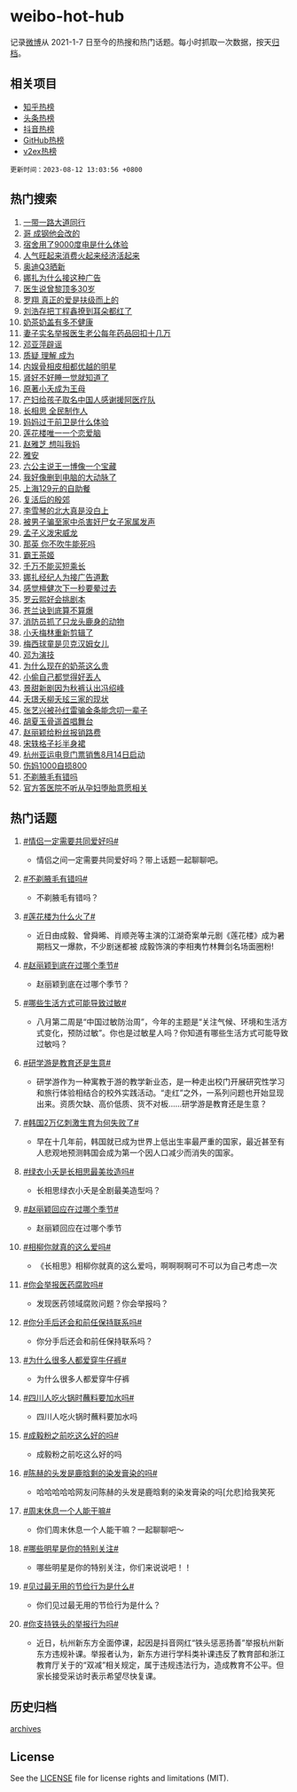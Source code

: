 # weibo-hot-hub

记录[微博](https://www.weibo.com)从 2021-1-7 日至今的热搜和热门话题。每小时抓取一次数据，按天[归档](archives)。

## 相关项目

- [知乎热榜](https://github.com/lonnyzhang423/zhihu-hot-hub)
- [头条热榜](https://github.com/lonnyzhang423/toutiao-hot-hub)
- [抖音热榜](https://github.com/lonnyzhang423/douyin-hot-hub)
- [GitHub热榜](https://github.com/lonnyzhang423/github-hot-hub)
- [v2ex热榜](https://github.com/lonnyzhang423/v2ex-hot-hub)


`更新时间：2023-08-12 13:03:56 +0800`

## 热门搜索

1. [一带一路大道同行](https://m.weibo.cn/search?containerid=100103type%3D1%26t%3D10%26q%3D%23%E4%B8%80%E5%B8%A6%E4%B8%80%E8%B7%AF%E5%A4%A7%E9%81%93%E5%90%8C%E8%A1%8C%23&stream_entry_id=51&isnewpage=1&extparam=seat%3D1%26filter_type%3Drealtimehot%26pos%3D0%26stream_entry_id%3D51%26dgr%3D0%26cate%3D10103%26c_type%3D51%26display_time%3D1691816634%26pre_seqid%3D1691816634010022667199&luicode=10000011&lfid=106003type%253D25%2526t%253D3%2526disable_hot%253D1%2526filter_type%253Drealtimehot)
1. [哥 成钢他会改的](https://m.weibo.cn/search?containerid=100103type%3D1%26t%3D10%26q%3D%E5%93%A5+%E6%88%90%E9%92%A2%E4%BB%96%E4%BC%9A%E6%94%B9%E7%9A%84&stream_entry_id=31&isnewpage=1&extparam=seat%3D1%26filter_type%3Drealtimehot%26q%3D%25E5%2593%25A5%2520%25E6%2588%2590%25E9%2592%25A2%25E4%25BB%2596%25E4%25BC%259A%25E6%2594%25B9%25E7%259A%2584%26cate%3D5001%26dgr%3D0%26pos%3D0%26realpos%3D1%26stream_entry_id%3D31%26lcate%3D5001%26flag%3D1%26band_rank%3D1%26c_type%3D31%26display_time%3D1691816634%26pre_seqid%3D1691816634010022667199&luicode=10000011&lfid=106003type%253D25%2526t%253D3%2526disable_hot%253D1%2526filter_type%253Drealtimehot)
1. [宿舍用了9000度电是什么体验](https://m.weibo.cn/search?containerid=100103type%3D1%26t%3D10%26q%3D%23%E5%AE%BF%E8%88%8D%E7%94%A8%E4%BA%869000%E5%BA%A6%E7%94%B5%E6%98%AF%E4%BB%80%E4%B9%88%E4%BD%93%E9%AA%8C%23&stream_entry_id=31&isnewpage=1&extparam=seat%3D1%26filter_type%3Drealtimehot%26q%3D%2523%25E5%25AE%25BF%25E8%2588%258D%25E7%2594%25A8%25E4%25BA%25869000%25E5%25BA%25A6%25E7%2594%25B5%25E6%2598%25AF%25E4%25BB%2580%25E4%25B9%2588%25E4%25BD%2593%25E9%25AA%258C%2523%26cate%3D5001%26dgr%3D0%26pos%3D1%26realpos%3D2%26stream_entry_id%3D31%26lcate%3D5001%26flag%3D2%26band_rank%3D2%26c_type%3D31%26display_time%3D1691816634%26pre_seqid%3D1691816634010022667199&luicode=10000011&lfid=106003type%253D25%2526t%253D3%2526disable_hot%253D1%2526filter_type%253Drealtimehot)
1. [人气旺起来消费火起来经济活起来](https://m.weibo.cn/search?containerid=100103type%3D1%26t%3D10%26q%3D%23%E4%BA%BA%E6%B0%94%E6%97%BA%E8%B5%B7%E6%9D%A5%E6%B6%88%E8%B4%B9%E7%81%AB%E8%B5%B7%E6%9D%A5%E7%BB%8F%E6%B5%8E%E6%B4%BB%E8%B5%B7%E6%9D%A5%23&stream_entry_id=31&isnewpage=1&extparam=seat%3D1%26filter_type%3Drealtimehot%26q%3D%2523%25E4%25BA%25BA%25E6%25B0%2594%25E6%2597%25BA%25E8%25B5%25B7%25E6%259D%25A5%25E6%25B6%2588%25E8%25B4%25B9%25E7%2581%25AB%25E8%25B5%25B7%25E6%259D%25A5%25E7%25BB%258F%25E6%25B5%258E%25E6%25B4%25BB%25E8%25B5%25B7%25E6%259D%25A5%2523%26cate%3D5001%26dgr%3D0%26pos%3D2%26realpos%3D3%26stream_entry_id%3D31%26lcate%3D5001%26flag%3D0%26band_rank%3D3%26c_type%3D31%26display_time%3D1691816634%26pre_seqid%3D1691816634010022667199&luicode=10000011&lfid=106003type%253D25%2526t%253D3%2526disable_hot%253D1%2526filter_type%253Drealtimehot)
1. [奥迪Q3晒新](https://m.weibo.cn/search?containerid=100103type%3D1%26t%3D10%26q%3D%23%E5%A5%A5%E8%BF%AAQ3%E6%99%92%E6%96%B0%23&stream_entry_id=31&isnewpage=1&extparam=seat%3D1%26filter_type%3Drealtimehot%26q%3D%2523%25E5%25A5%25A5%25E8%25BF%25AAQ3%25E6%2599%2592%25E6%2596%25B0%2523%26cate%3D5001%26adid%3D199332%26is_ad_pos%3D1%26dgr%3D0%26pos%3D3%26stream_entry_id%3D31%26lcate%3D5001%26band_rank%3D4%26topic_ad%3D1%26c_type%3D31%26display_time%3D1691816634%26pre_seqid%3D1691816634010022667199&luicode=10000011&lfid=106003type%253D25%2526t%253D3%2526disable_hot%253D1%2526filter_type%253Drealtimehot)
1. [娜扎为什么接这种广告](https://m.weibo.cn/search?containerid=100103type%3D1%26t%3D10%26q%3D%E5%A8%9C%E6%89%8E%E4%B8%BA%E4%BB%80%E4%B9%88%E6%8E%A5%E8%BF%99%E7%A7%8D%E5%B9%BF%E5%91%8A&stream_entry_id=31&isnewpage=1&extparam=seat%3D1%26filter_type%3Drealtimehot%26q%3D%25E5%25A8%259C%25E6%2589%258E%25E4%25B8%25BA%25E4%25BB%2580%25E4%25B9%2588%25E6%258E%25A5%25E8%25BF%2599%25E7%25A7%258D%25E5%25B9%25BF%25E5%2591%258A%26cate%3D5001%26dgr%3D0%26pos%3D4%26realpos%3D4%26stream_entry_id%3D31%26lcate%3D5001%26flag%3D2%26band_rank%3D4%26c_type%3D31%26display_time%3D1691816634%26pre_seqid%3D1691816634010022667199&luicode=10000011&lfid=106003type%253D25%2526t%253D3%2526disable_hot%253D1%2526filter_type%253Drealtimehot)
1. [医生说曾黎顶多30岁](https://m.weibo.cn/search?containerid=100103type%3D1%26t%3D10%26q%3D%23%E5%8C%BB%E7%94%9F%E8%AF%B4%E6%9B%BE%E9%BB%8E%E9%A1%B6%E5%A4%9A30%E5%B2%81%23&stream_entry_id=31&isnewpage=1&extparam=seat%3D1%26filter_type%3Drealtimehot%26q%3D%2523%25E5%258C%25BB%25E7%2594%259F%25E8%25AF%25B4%25E6%259B%25BE%25E9%25BB%258E%25E9%25A1%25B6%25E5%25A4%259A30%25E5%25B2%2581%2523%26cate%3D5001%26dgr%3D0%26pos%3D5%26realpos%3D5%26stream_entry_id%3D31%26lcate%3D5001%26flag%3D2%26band_rank%3D5%26c_type%3D31%26display_time%3D1691816634%26pre_seqid%3D1691816634010022667199&luicode=10000011&lfid=106003type%253D25%2526t%253D3%2526disable_hot%253D1%2526filter_type%253Drealtimehot)
1. [罗翔 真正的爱是扶级而上的](https://m.weibo.cn/search?containerid=100103type%3D1%26t%3D10%26q%3D%E7%BD%97%E7%BF%94+%E7%9C%9F%E6%AD%A3%E7%9A%84%E7%88%B1%E6%98%AF%E6%89%B6%E7%BA%A7%E8%80%8C%E4%B8%8A%E7%9A%84&stream_entry_id=31&isnewpage=1&extparam=seat%3D1%26filter_type%3Drealtimehot%26q%3D%25E7%25BD%2597%25E7%25BF%2594%2520%25E7%259C%259F%25E6%25AD%25A3%25E7%259A%2584%25E7%2588%25B1%25E6%2598%25AF%25E6%2589%25B6%25E7%25BA%25A7%25E8%2580%258C%25E4%25B8%258A%25E7%259A%2584%26cate%3D5001%26dgr%3D0%26pos%3D6%26realpos%3D6%26stream_entry_id%3D31%26lcate%3D5001%26flag%3D1%26band_rank%3D6%26c_type%3D31%26display_time%3D1691816634%26pre_seqid%3D1691816634010022667199&luicode=10000011&lfid=106003type%253D25%2526t%253D3%2526disable_hot%253D1%2526filter_type%253Drealtimehot)
1. [刘浩存把丁程鑫撩到耳朵都红了](https://m.weibo.cn/search?containerid=100103type%3D1%26t%3D10%26q%3D%23%E5%88%98%E6%B5%A9%E5%AD%98%E6%8A%8A%E4%B8%81%E7%A8%8B%E9%91%AB%E6%92%A9%E5%88%B0%E8%80%B3%E6%9C%B5%E9%83%BD%E7%BA%A2%E4%BA%86%23&stream_entry_id=31&isnewpage=1&extparam=seat%3D1%26filter_type%3Drealtimehot%26q%3D%2523%25E5%2588%2598%25E6%25B5%25A9%25E5%25AD%2598%25E6%258A%258A%25E4%25B8%2581%25E7%25A8%258B%25E9%2591%25AB%25E6%2592%25A9%25E5%2588%25B0%25E8%2580%25B3%25E6%259C%25B5%25E9%2583%25BD%25E7%25BA%25A2%25E4%25BA%2586%2523%26cate%3D5001%26dgr%3D0%26pos%3D7%26realpos%3D7%26stream_entry_id%3D31%26lcate%3D5001%26flag%3D2%26band_rank%3D7%26c_type%3D31%26display_time%3D1691816634%26pre_seqid%3D1691816634010022667199&luicode=10000011&lfid=106003type%253D25%2526t%253D3%2526disable_hot%253D1%2526filter_type%253Drealtimehot)
1. [奶茶奶盖有多不健康](https://m.weibo.cn/search?containerid=100103type%3D1%26t%3D10%26q%3D%23%E5%A5%B6%E8%8C%B6%E5%A5%B6%E7%9B%96%E6%9C%89%E5%A4%9A%E4%B8%8D%E5%81%A5%E5%BA%B7%23&stream_entry_id=31&isnewpage=1&extparam=seat%3D1%26filter_type%3Drealtimehot%26q%3D%2523%25E5%25A5%25B6%25E8%258C%25B6%25E5%25A5%25B6%25E7%259B%2596%25E6%259C%2589%25E5%25A4%259A%25E4%25B8%258D%25E5%2581%25A5%25E5%25BA%25B7%2523%26cate%3D5001%26dgr%3D0%26pos%3D8%26realpos%3D8%26stream_entry_id%3D31%26lcate%3D5001%26flag%3D1%26band_rank%3D8%26c_type%3D31%26display_time%3D1691816634%26pre_seqid%3D1691816634010022667199&luicode=10000011&lfid=106003type%253D25%2526t%253D3%2526disable_hot%253D1%2526filter_type%253Drealtimehot)
1. [妻子实名举报医生老公每年药品回扣十几万](https://m.weibo.cn/search?containerid=100103type%3D1%26t%3D10%26q%3D%23%E5%A6%BB%E5%AD%90%E5%AE%9E%E5%90%8D%E4%B8%BE%E6%8A%A5%E5%8C%BB%E7%94%9F%E8%80%81%E5%85%AC%E6%AF%8F%E5%B9%B4%E8%8D%AF%E5%93%81%E5%9B%9E%E6%89%A3%E5%8D%81%E5%87%A0%E4%B8%87%23&stream_entry_id=31&isnewpage=1&extparam=seat%3D1%26filter_type%3Drealtimehot%26q%3D%2523%25E5%25A6%25BB%25E5%25AD%2590%25E5%25AE%259E%25E5%2590%258D%25E4%25B8%25BE%25E6%258A%25A5%25E5%258C%25BB%25E7%2594%259F%25E8%2580%2581%25E5%2585%25AC%25E6%25AF%258F%25E5%25B9%25B4%25E8%258D%25AF%25E5%2593%2581%25E5%259B%259E%25E6%2589%25A3%25E5%258D%2581%25E5%2587%25A0%25E4%25B8%2587%2523%26cate%3D5001%26dgr%3D0%26pos%3D9%26realpos%3D9%26stream_entry_id%3D31%26lcate%3D5001%26flag%3D16%26band_rank%3D9%26c_type%3D31%26display_time%3D1691816634%26pre_seqid%3D1691816634010022667199&luicode=10000011&lfid=106003type%253D25%2526t%253D3%2526disable_hot%253D1%2526filter_type%253Drealtimehot)
1. [邓亚萍辟谣](https://m.weibo.cn/search?containerid=100103type%3D1%26t%3D10%26q%3D%23%E9%82%93%E4%BA%9A%E8%90%8D%E8%BE%9F%E8%B0%A3%23&stream_entry_id=31&isnewpage=1&extparam=seat%3D1%26filter_type%3Drealtimehot%26q%3D%2523%25E9%2582%2593%25E4%25BA%259A%25E8%2590%258D%25E8%25BE%259F%25E8%25B0%25A3%2523%26cate%3D5001%26dgr%3D0%26pos%3D10%26realpos%3D10%26stream_entry_id%3D31%26lcate%3D5001%26flag%3D1%26band_rank%3D10%26c_type%3D31%26display_time%3D1691816634%26pre_seqid%3D1691816634010022667199&luicode=10000011&lfid=106003type%253D25%2526t%253D3%2526disable_hot%253D1%2526filter_type%253Drealtimehot)
1. [质疑 理解 成为](https://m.weibo.cn/search?containerid=100103type%3D1%26t%3D10%26q%3D%E8%B4%A8%E7%96%91+%E7%90%86%E8%A7%A3+%E6%88%90%E4%B8%BA&stream_entry_id=31&isnewpage=1&extparam=seat%3D1%26filter_type%3Drealtimehot%26q%3D%25E8%25B4%25A8%25E7%2596%2591%2520%25E7%2590%2586%25E8%25A7%25A3%2520%25E6%2588%2590%25E4%25B8%25BA%26cate%3D5001%26dgr%3D0%26pos%3D11%26realpos%3D11%26stream_entry_id%3D31%26lcate%3D5001%26flag%3D1%26band_rank%3D11%26c_type%3D31%26display_time%3D1691816634%26pre_seqid%3D1691816634010022667199&luicode=10000011&lfid=106003type%253D25%2526t%253D3%2526disable_hot%253D1%2526filter_type%253Drealtimehot)
1. [内娱骨相皮相都优越的明星](https://m.weibo.cn/search?containerid=100103type%3D1%26t%3D10%26q%3D%23%E5%86%85%E5%A8%B1%E9%AA%A8%E7%9B%B8%E7%9A%AE%E7%9B%B8%E9%83%BD%E4%BC%98%E8%B6%8A%E7%9A%84%E6%98%8E%E6%98%9F%23&stream_entry_id=31&isnewpage=1&extparam=seat%3D1%26filter_type%3Drealtimehot%26q%3D%2523%25E5%2586%2585%25E5%25A8%25B1%25E9%25AA%25A8%25E7%259B%25B8%25E7%259A%25AE%25E7%259B%25B8%25E9%2583%25BD%25E4%25BC%2598%25E8%25B6%258A%25E7%259A%2584%25E6%2598%258E%25E6%2598%259F%2523%26cate%3D5001%26dgr%3D0%26pos%3D12%26realpos%3D12%26stream_entry_id%3D31%26lcate%3D5001%26flag%3D1%26band_rank%3D12%26c_type%3D31%26display_time%3D1691816634%26pre_seqid%3D1691816634010022667199&luicode=10000011&lfid=106003type%253D25%2526t%253D3%2526disable_hot%253D1%2526filter_type%253Drealtimehot)
1. [肾好不好睡一觉就知道了](https://m.weibo.cn/search?containerid=100103type%3D1%26t%3D10%26q%3D%23%E8%82%BE%E5%A5%BD%E4%B8%8D%E5%A5%BD%E7%9D%A1%E4%B8%80%E8%A7%89%E5%B0%B1%E7%9F%A5%E9%81%93%E4%BA%86%23&stream_entry_id=31&isnewpage=1&extparam=seat%3D1%26filter_type%3Drealtimehot%26q%3D%2523%25E8%2582%25BE%25E5%25A5%25BD%25E4%25B8%258D%25E5%25A5%25BD%25E7%259D%25A1%25E4%25B8%2580%25E8%25A7%2589%25E5%25B0%25B1%25E7%259F%25A5%25E9%2581%2593%25E4%25BA%2586%2523%26cate%3D5001%26dgr%3D0%26pos%3D13%26realpos%3D13%26stream_entry_id%3D31%26lcate%3D5001%26flag%3D0%26band_rank%3D13%26c_type%3D31%26display_time%3D1691816634%26pre_seqid%3D1691816634010022667199&luicode=10000011&lfid=106003type%253D25%2526t%253D3%2526disable_hot%253D1%2526filter_type%253Drealtimehot)
1. [原著小夭成为王母](https://m.weibo.cn/search?containerid=100103type%3D1%26t%3D10%26q%3D%23%E5%8E%9F%E8%91%97%E5%B0%8F%E5%A4%AD%E6%88%90%E4%B8%BA%E7%8E%8B%E6%AF%8D%23&stream_entry_id=31&isnewpage=1&extparam=seat%3D1%26filter_type%3Drealtimehot%26q%3D%2523%25E5%258E%259F%25E8%2591%2597%25E5%25B0%258F%25E5%25A4%25AD%25E6%2588%2590%25E4%25B8%25BA%25E7%258E%258B%25E6%25AF%258D%2523%26cate%3D5001%26dgr%3D0%26pos%3D14%26realpos%3D14%26stream_entry_id%3D31%26lcate%3D5001%26flag%3D1%26band_rank%3D14%26c_type%3D31%26display_time%3D1691816634%26pre_seqid%3D1691816634010022667199&luicode=10000011&lfid=106003type%253D25%2526t%253D3%2526disable_hot%253D1%2526filter_type%253Drealtimehot)
1. [产妇给孩子取名中国人感谢援阿医疗队](https://m.weibo.cn/search?containerid=100103type%3D1%26t%3D10%26q%3D%23%E4%BA%A7%E5%A6%87%E7%BB%99%E5%AD%A9%E5%AD%90%E5%8F%96%E5%90%8D%E4%B8%AD%E5%9B%BD%E4%BA%BA%E6%84%9F%E8%B0%A2%E6%8F%B4%E9%98%BF%E5%8C%BB%E7%96%97%E9%98%9F%23&stream_entry_id=31&isnewpage=1&extparam=seat%3D1%26filter_type%3Drealtimehot%26q%3D%2523%25E4%25BA%25A7%25E5%25A6%2587%25E7%25BB%2599%25E5%25AD%25A9%25E5%25AD%2590%25E5%258F%2596%25E5%2590%258D%25E4%25B8%25AD%25E5%259B%25BD%25E4%25BA%25BA%25E6%2584%259F%25E8%25B0%25A2%25E6%258F%25B4%25E9%2598%25BF%25E5%258C%25BB%25E7%2596%2597%25E9%2598%259F%2523%26cate%3D5001%26dgr%3D0%26pos%3D15%26realpos%3D15%26stream_entry_id%3D31%26lcate%3D5001%26flag%3D32768%26band_rank%3D15%26c_type%3D31%26display_time%3D1691816634%26pre_seqid%3D1691816634010022667199&luicode=10000011&lfid=106003type%253D25%2526t%253D3%2526disable_hot%253D1%2526filter_type%253Drealtimehot)
1. [长相思 全民制作人](https://m.weibo.cn/search?containerid=100103type%3D1%26t%3D10%26q%3D%E9%95%BF%E7%9B%B8%E6%80%9D+%E5%85%A8%E6%B0%91%E5%88%B6%E4%BD%9C%E4%BA%BA&stream_entry_id=31&isnewpage=1&extparam=seat%3D1%26filter_type%3Drealtimehot%26q%3D%25E9%2595%25BF%25E7%259B%25B8%25E6%2580%259D%2520%25E5%2585%25A8%25E6%25B0%2591%25E5%2588%25B6%25E4%25BD%259C%25E4%25BA%25BA%26cate%3D5001%26dgr%3D0%26pos%3D16%26realpos%3D16%26stream_entry_id%3D31%26lcate%3D5001%26flag%3D1%26band_rank%3D16%26c_type%3D31%26display_time%3D1691816634%26pre_seqid%3D1691816634010022667199&luicode=10000011&lfid=106003type%253D25%2526t%253D3%2526disable_hot%253D1%2526filter_type%253Drealtimehot)
1. [妈妈过于前卫是什么体验](https://m.weibo.cn/search?containerid=100103type%3D1%26t%3D10%26q%3D%23%E5%A6%88%E5%A6%88%E8%BF%87%E4%BA%8E%E5%89%8D%E5%8D%AB%E6%98%AF%E4%BB%80%E4%B9%88%E4%BD%93%E9%AA%8C%23&stream_entry_id=31&isnewpage=1&extparam=seat%3D1%26filter_type%3Drealtimehot%26q%3D%2523%25E5%25A6%2588%25E5%25A6%2588%25E8%25BF%2587%25E4%25BA%258E%25E5%2589%258D%25E5%258D%25AB%25E6%2598%25AF%25E4%25BB%2580%25E4%25B9%2588%25E4%25BD%2593%25E9%25AA%258C%2523%26cate%3D5001%26dgr%3D0%26pos%3D17%26realpos%3D17%26stream_entry_id%3D31%26lcate%3D5001%26flag%3D1%26band_rank%3D17%26c_type%3D31%26display_time%3D1691816634%26pre_seqid%3D1691816634010022667199&luicode=10000011&lfid=106003type%253D25%2526t%253D3%2526disable_hot%253D1%2526filter_type%253Drealtimehot)
1. [莲花楼唯一一个恋爱脑](https://m.weibo.cn/search?containerid=100103type%3D1%26t%3D10%26q%3D%23%E8%8E%B2%E8%8A%B1%E6%A5%BC%E5%94%AF%E4%B8%80%E4%B8%80%E4%B8%AA%E6%81%8B%E7%88%B1%E8%84%91%23&stream_entry_id=31&isnewpage=1&extparam=seat%3D1%26filter_type%3Drealtimehot%26q%3D%2523%25E8%258E%25B2%25E8%258A%25B1%25E6%25A5%25BC%25E5%2594%25AF%25E4%25B8%2580%25E4%25B8%2580%25E4%25B8%25AA%25E6%2581%258B%25E7%2588%25B1%25E8%2584%2591%2523%26cate%3D5001%26dgr%3D0%26pos%3D18%26realpos%3D18%26stream_entry_id%3D31%26lcate%3D5001%26flag%3D0%26band_rank%3D18%26c_type%3D31%26display_time%3D1691816634%26pre_seqid%3D1691816634010022667199&luicode=10000011&lfid=106003type%253D25%2526t%253D3%2526disable_hot%253D1%2526filter_type%253Drealtimehot)
1. [赵雅芝 想叫我妈](https://m.weibo.cn/search?containerid=100103type%3D1%26t%3D10%26q%3D%E8%B5%B5%E9%9B%85%E8%8A%9D+%E6%83%B3%E5%8F%AB%E6%88%91%E5%A6%88&stream_entry_id=31&isnewpage=1&extparam=seat%3D1%26filter_type%3Drealtimehot%26q%3D%25E8%25B5%25B5%25E9%259B%2585%25E8%258A%259D%2520%25E6%2583%25B3%25E5%258F%25AB%25E6%2588%2591%25E5%25A6%2588%26cate%3D5001%26dgr%3D0%26pos%3D19%26realpos%3D19%26stream_entry_id%3D31%26lcate%3D5001%26flag%3D1%26band_rank%3D19%26c_type%3D31%26display_time%3D1691816634%26pre_seqid%3D1691816634010022667199&luicode=10000011&lfid=106003type%253D25%2526t%253D3%2526disable_hot%253D1%2526filter_type%253Drealtimehot)
1. [雅安](https://m.weibo.cn/search?containerid=100103type%3D1%26t%3D10%26q%3D%E9%9B%85%E5%AE%89&stream_entry_id=31&isnewpage=1&extparam=seat%3D1%26filter_type%3Drealtimehot%26q%3D%25E9%259B%2585%25E5%25AE%2589%26cate%3D5001%26dgr%3D0%26pos%3D20%26realpos%3D20%26stream_entry_id%3D31%26lcate%3D5001%26flag%3D0%26band_rank%3D20%26c_type%3D31%26display_time%3D1691816634%26pre_seqid%3D1691816634010022667199&luicode=10000011&lfid=106003type%253D25%2526t%253D3%2526disable_hot%253D1%2526filter_type%253Drealtimehot)
1. [六公主说王一博像一个宝藏](https://m.weibo.cn/search?containerid=100103type%3D1%26t%3D10%26q%3D%23%E5%85%AD%E5%85%AC%E4%B8%BB%E8%AF%B4%E7%8E%8B%E4%B8%80%E5%8D%9A%E5%83%8F%E4%B8%80%E4%B8%AA%E5%AE%9D%E8%97%8F%23&stream_entry_id=31&isnewpage=1&extparam=seat%3D1%26filter_type%3Drealtimehot%26q%3D%2523%25E5%2585%25AD%25E5%2585%25AC%25E4%25B8%25BB%25E8%25AF%25B4%25E7%258E%258B%25E4%25B8%2580%25E5%258D%259A%25E5%2583%258F%25E4%25B8%2580%25E4%25B8%25AA%25E5%25AE%259D%25E8%2597%258F%2523%26cate%3D5001%26dgr%3D0%26pos%3D21%26realpos%3D21%26stream_entry_id%3D31%26lcate%3D5001%26flag%3D0%26band_rank%3D21%26c_type%3D31%26display_time%3D1691816634%26pre_seqid%3D1691816634010022667199&luicode=10000011&lfid=106003type%253D25%2526t%253D3%2526disable_hot%253D1%2526filter_type%253Drealtimehot)
1. [我好像删到电脑的大动脉了](https://m.weibo.cn/search?containerid=100103type%3D1%26t%3D10%26q%3D%23%E6%88%91%E5%A5%BD%E5%83%8F%E5%88%A0%E5%88%B0%E7%94%B5%E8%84%91%E7%9A%84%E5%A4%A7%E5%8A%A8%E8%84%89%E4%BA%86%23&stream_entry_id=31&isnewpage=1&extparam=seat%3D1%26filter_type%3Drealtimehot%26q%3D%2523%25E6%2588%2591%25E5%25A5%25BD%25E5%2583%258F%25E5%2588%25A0%25E5%2588%25B0%25E7%2594%25B5%25E8%2584%2591%25E7%259A%2584%25E5%25A4%25A7%25E5%258A%25A8%25E8%2584%2589%25E4%25BA%2586%2523%26cate%3D5001%26dgr%3D0%26pos%3D22%26realpos%3D22%26stream_entry_id%3D31%26lcate%3D5001%26flag%3D0%26band_rank%3D22%26c_type%3D31%26display_time%3D1691816634%26pre_seqid%3D1691816634010022667199&luicode=10000011&lfid=106003type%253D25%2526t%253D3%2526disable_hot%253D1%2526filter_type%253Drealtimehot)
1. [上海129元的自助餐](https://m.weibo.cn/search?containerid=100103type%3D1%26t%3D10%26q%3D%E4%B8%8A%E6%B5%B7129%E5%85%83%E7%9A%84%E8%87%AA%E5%8A%A9%E9%A4%90&stream_entry_id=31&isnewpage=1&extparam=seat%3D1%26filter_type%3Drealtimehot%26q%3D%25E4%25B8%258A%25E6%25B5%25B7129%25E5%2585%2583%25E7%259A%2584%25E8%2587%25AA%25E5%258A%25A9%25E9%25A4%2590%26cate%3D5001%26dgr%3D0%26pos%3D23%26realpos%3D23%26stream_entry_id%3D31%26lcate%3D5001%26flag%3D1%26band_rank%3D23%26c_type%3D31%26display_time%3D1691816634%26pre_seqid%3D1691816634010022667199&luicode=10000011&lfid=106003type%253D25%2526t%253D3%2526disable_hot%253D1%2526filter_type%253Drealtimehot)
1. [复活后的殷郊](https://m.weibo.cn/search?containerid=100103type%3D1%26t%3D10%26q%3D%E5%A4%8D%E6%B4%BB%E5%90%8E%E7%9A%84%E6%AE%B7%E9%83%8A&stream_entry_id=31&isnewpage=1&extparam=seat%3D1%26filter_type%3Drealtimehot%26q%3D%25E5%25A4%258D%25E6%25B4%25BB%25E5%2590%258E%25E7%259A%2584%25E6%25AE%25B7%25E9%2583%258A%26cate%3D5001%26dgr%3D0%26pos%3D24%26realpos%3D24%26stream_entry_id%3D31%26lcate%3D5001%26flag%3D1%26band_rank%3D24%26c_type%3D31%26display_time%3D1691816634%26pre_seqid%3D1691816634010022667199&luicode=10000011&lfid=106003type%253D25%2526t%253D3%2526disable_hot%253D1%2526filter_type%253Drealtimehot)
1. [李雪琴的北大真是没白上](https://m.weibo.cn/search?containerid=100103type%3D1%26t%3D10%26q%3D%23%E6%9D%8E%E9%9B%AA%E7%90%B4%E7%9A%84%E5%8C%97%E5%A4%A7%E7%9C%9F%E6%98%AF%E6%B2%A1%E7%99%BD%E4%B8%8A%23&stream_entry_id=31&isnewpage=1&extparam=seat%3D1%26filter_type%3Drealtimehot%26q%3D%2523%25E6%259D%258E%25E9%259B%25AA%25E7%2590%25B4%25E7%259A%2584%25E5%258C%2597%25E5%25A4%25A7%25E7%259C%259F%25E6%2598%25AF%25E6%25B2%25A1%25E7%2599%25BD%25E4%25B8%258A%2523%26cate%3D5001%26dgr%3D0%26pos%3D25%26realpos%3D25%26stream_entry_id%3D31%26lcate%3D5001%26flag%3D0%26band_rank%3D25%26c_type%3D31%26display_time%3D1691816634%26pre_seqid%3D1691816634010022667199&luicode=10000011&lfid=106003type%253D25%2526t%253D3%2526disable_hot%253D1%2526filter_type%253Drealtimehot)
1. [被男子骗至家中杀害奸尸女子家属发声](https://m.weibo.cn/search?containerid=100103type%3D1%26t%3D10%26q%3D%23%E8%A2%AB%E7%94%B7%E5%AD%90%E9%AA%97%E8%87%B3%E5%AE%B6%E4%B8%AD%E6%9D%80%E5%AE%B3%E5%A5%B8%E5%B0%B8%E5%A5%B3%E5%AD%90%E5%AE%B6%E5%B1%9E%E5%8F%91%E5%A3%B0%23&stream_entry_id=31&isnewpage=1&extparam=seat%3D1%26filter_type%3Drealtimehot%26q%3D%2523%25E8%25A2%25AB%25E7%2594%25B7%25E5%25AD%2590%25E9%25AA%2597%25E8%2587%25B3%25E5%25AE%25B6%25E4%25B8%25AD%25E6%259D%2580%25E5%25AE%25B3%25E5%25A5%25B8%25E5%25B0%25B8%25E5%25A5%25B3%25E5%25AD%2590%25E5%25AE%25B6%25E5%25B1%259E%25E5%258F%2591%25E5%25A3%25B0%2523%26cate%3D5001%26dgr%3D0%26pos%3D26%26realpos%3D26%26stream_entry_id%3D31%26lcate%3D5001%26flag%3D0%26band_rank%3D26%26c_type%3D31%26display_time%3D1691816634%26pre_seqid%3D1691816634010022667199&luicode=10000011&lfid=106003type%253D25%2526t%253D3%2526disable_hot%253D1%2526filter_type%253Drealtimehot)
1. [孟子义泼宋威龙](https://m.weibo.cn/search?containerid=100103type%3D1%26t%3D10%26q%3D%23%E5%AD%9F%E5%AD%90%E4%B9%89%E6%B3%BC%E5%AE%8B%E5%A8%81%E9%BE%99%23&stream_entry_id=31&isnewpage=1&extparam=seat%3D1%26filter_type%3Drealtimehot%26q%3D%2523%25E5%25AD%259F%25E5%25AD%2590%25E4%25B9%2589%25E6%25B3%25BC%25E5%25AE%258B%25E5%25A8%2581%25E9%25BE%2599%2523%26cate%3D5001%26dgr%3D0%26pos%3D27%26realpos%3D27%26stream_entry_id%3D31%26lcate%3D5001%26flag%3D1%26band_rank%3D27%26c_type%3D31%26display_time%3D1691816634%26pre_seqid%3D1691816634010022667199&luicode=10000011&lfid=106003type%253D25%2526t%253D3%2526disable_hot%253D1%2526filter_type%253Drealtimehot)
1. [那英 你不吹牛能死吗](https://m.weibo.cn/search?containerid=100103type%3D1%26t%3D10%26q%3D%E9%82%A3%E8%8B%B1+%E4%BD%A0%E4%B8%8D%E5%90%B9%E7%89%9B%E8%83%BD%E6%AD%BB%E5%90%97&stream_entry_id=31&isnewpage=1&extparam=seat%3D1%26filter_type%3Drealtimehot%26q%3D%25E9%2582%25A3%25E8%258B%25B1%2520%25E4%25BD%25A0%25E4%25B8%258D%25E5%2590%25B9%25E7%2589%259B%25E8%2583%25BD%25E6%25AD%25BB%25E5%2590%2597%26cate%3D5001%26dgr%3D0%26pos%3D28%26realpos%3D28%26stream_entry_id%3D31%26lcate%3D5001%26flag%3D0%26band_rank%3D28%26c_type%3D31%26display_time%3D1691816634%26pre_seqid%3D1691816634010022667199&luicode=10000011&lfid=106003type%253D25%2526t%253D3%2526disable_hot%253D1%2526filter_type%253Drealtimehot)
1. [霸王茶姬](https://m.weibo.cn/search?containerid=100103type%3D1%26t%3D10%26q%3D%E9%9C%B8%E7%8E%8B%E8%8C%B6%E5%A7%AC&stream_entry_id=31&isnewpage=1&extparam=seat%3D1%26filter_type%3Drealtimehot%26q%3D%25E9%259C%25B8%25E7%258E%258B%25E8%258C%25B6%25E5%25A7%25AC%26cate%3D5001%26dgr%3D0%26pos%3D29%26realpos%3D29%26stream_entry_id%3D31%26lcate%3D5001%26flag%3D0%26band_rank%3D29%26c_type%3D31%26display_time%3D1691816634%26pre_seqid%3D1691816634010022667199&luicode=10000011&lfid=106003type%253D25%2526t%253D3%2526disable_hot%253D1%2526filter_type%253Drealtimehot)
1. [千万不能买短乘长](https://m.weibo.cn/search?containerid=100103type%3D1%26t%3D10%26q%3D%23%E5%8D%83%E4%B8%87%E4%B8%8D%E8%83%BD%E4%B9%B0%E7%9F%AD%E4%B9%98%E9%95%BF%23&stream_entry_id=31&isnewpage=1&extparam=seat%3D1%26filter_type%3Drealtimehot%26q%3D%2523%25E5%258D%2583%25E4%25B8%2587%25E4%25B8%258D%25E8%2583%25BD%25E4%25B9%25B0%25E7%259F%25AD%25E4%25B9%2598%25E9%2595%25BF%2523%26cate%3D5001%26dgr%3D0%26pos%3D30%26realpos%3D30%26stream_entry_id%3D31%26lcate%3D5001%26flag%3D1%26band_rank%3D30%26c_type%3D31%26display_time%3D1691816634%26pre_seqid%3D1691816634010022667199&luicode=10000011&lfid=106003type%253D25%2526t%253D3%2526disable_hot%253D1%2526filter_type%253Drealtimehot)
1. [娜扎经纪人为接广告道歉](https://m.weibo.cn/search?containerid=100103type%3D1%26t%3D10%26q%3D%23%E5%A8%9C%E6%89%8E%E7%BB%8F%E7%BA%AA%E4%BA%BA%E4%B8%BA%E6%8E%A5%E5%B9%BF%E5%91%8A%E9%81%93%E6%AD%89%23&stream_entry_id=31&isnewpage=1&extparam=seat%3D1%26filter_type%3Drealtimehot%26q%3D%2523%25E5%25A8%259C%25E6%2589%258E%25E7%25BB%258F%25E7%25BA%25AA%25E4%25BA%25BA%25E4%25B8%25BA%25E6%258E%25A5%25E5%25B9%25BF%25E5%2591%258A%25E9%2581%2593%25E6%25AD%2589%2523%26cate%3D5001%26dgr%3D0%26pos%3D31%26realpos%3D31%26stream_entry_id%3D31%26lcate%3D5001%26flag%3D1%26band_rank%3D31%26c_type%3D31%26display_time%3D1691816634%26pre_seqid%3D1691816634010022667199&luicode=10000011&lfid=106003type%253D25%2526t%253D3%2526disable_hot%253D1%2526filter_type%253Drealtimehot)
1. [感觉檀健次下一秒要晕过去](https://m.weibo.cn/search?containerid=100103type%3D1%26t%3D10%26q%3D%E6%84%9F%E8%A7%89%E6%AA%80%E5%81%A5%E6%AC%A1%E4%B8%8B%E4%B8%80%E7%A7%92%E8%A6%81%E6%99%95%E8%BF%87%E5%8E%BB&stream_entry_id=31&isnewpage=1&extparam=seat%3D1%26filter_type%3Drealtimehot%26q%3D%25E6%2584%259F%25E8%25A7%2589%25E6%25AA%2580%25E5%2581%25A5%25E6%25AC%25A1%25E4%25B8%258B%25E4%25B8%2580%25E7%25A7%2592%25E8%25A6%2581%25E6%2599%2595%25E8%25BF%2587%25E5%258E%25BB%26cate%3D5001%26dgr%3D0%26pos%3D32%26realpos%3D32%26stream_entry_id%3D31%26lcate%3D5001%26flag%3D1%26band_rank%3D32%26c_type%3D31%26display_time%3D1691816634%26pre_seqid%3D1691816634010022667199&luicode=10000011&lfid=106003type%253D25%2526t%253D3%2526disable_hot%253D1%2526filter_type%253Drealtimehot)
1. [罗云熙好会挑剧本](https://m.weibo.cn/search?containerid=100103type%3D1%26t%3D10%26q%3D%E7%BD%97%E4%BA%91%E7%86%99%E5%A5%BD%E4%BC%9A%E6%8C%91%E5%89%A7%E6%9C%AC&stream_entry_id=31&isnewpage=1&extparam=seat%3D1%26filter_type%3Drealtimehot%26q%3D%25E7%25BD%2597%25E4%25BA%2591%25E7%2586%2599%25E5%25A5%25BD%25E4%25BC%259A%25E6%258C%2591%25E5%2589%25A7%25E6%259C%25AC%26cate%3D5001%26dgr%3D0%26pos%3D33%26realpos%3D33%26stream_entry_id%3D31%26lcate%3D5001%26flag%3D1%26band_rank%3D33%26c_type%3D31%26display_time%3D1691816634%26pre_seqid%3D1691816634010022667199&luicode=10000011&lfid=106003type%253D25%2526t%253D3%2526disable_hot%253D1%2526filter_type%253Drealtimehot)
1. [苍兰诀到底算不算爆](https://m.weibo.cn/search?containerid=100103type%3D1%26t%3D10%26q%3D%23%E8%8B%8D%E5%85%B0%E8%AF%80%E5%88%B0%E5%BA%95%E7%AE%97%E4%B8%8D%E7%AE%97%E7%88%86%23&stream_entry_id=31&isnewpage=1&extparam=seat%3D1%26filter_type%3Drealtimehot%26q%3D%2523%25E8%258B%258D%25E5%2585%25B0%25E8%25AF%2580%25E5%2588%25B0%25E5%25BA%2595%25E7%25AE%2597%25E4%25B8%258D%25E7%25AE%2597%25E7%2588%2586%2523%26cate%3D5001%26dgr%3D0%26pos%3D34%26realpos%3D34%26stream_entry_id%3D31%26lcate%3D5001%26flag%3D1%26band_rank%3D34%26c_type%3D31%26display_time%3D1691816634%26pre_seqid%3D1691816634010022667199&luicode=10000011&lfid=106003type%253D25%2526t%253D3%2526disable_hot%253D1%2526filter_type%253Drealtimehot)
1. [消防员抓了只龙头鹿身的动物](https://m.weibo.cn/search?containerid=100103type%3D1%26t%3D10%26q%3D%23%E6%B6%88%E9%98%B2%E5%91%98%E6%8A%93%E4%BA%86%E5%8F%AA%E9%BE%99%E5%A4%B4%E9%B9%BF%E8%BA%AB%E7%9A%84%E5%8A%A8%E7%89%A9%23&stream_entry_id=31&isnewpage=1&extparam=seat%3D1%26filter_type%3Drealtimehot%26q%3D%2523%25E6%25B6%2588%25E9%2598%25B2%25E5%2591%2598%25E6%258A%2593%25E4%25BA%2586%25E5%258F%25AA%25E9%25BE%2599%25E5%25A4%25B4%25E9%25B9%25BF%25E8%25BA%25AB%25E7%259A%2584%25E5%258A%25A8%25E7%2589%25A9%2523%26cate%3D5001%26dgr%3D0%26pos%3D35%26realpos%3D35%26stream_entry_id%3D31%26lcate%3D5001%26flag%3D1%26band_rank%3D35%26c_type%3D31%26display_time%3D1691816634%26pre_seqid%3D1691816634010022667199&luicode=10000011&lfid=106003type%253D25%2526t%253D3%2526disable_hot%253D1%2526filter_type%253Drealtimehot)
1. [小夭梅林重新剪辑了](https://m.weibo.cn/search?containerid=100103type%3D1%26t%3D10%26q%3D%23%E5%B0%8F%E5%A4%AD%E6%A2%85%E6%9E%97%E9%87%8D%E6%96%B0%E5%89%AA%E8%BE%91%E4%BA%86%23&stream_entry_id=31&isnewpage=1&extparam=seat%3D1%26filter_type%3Drealtimehot%26q%3D%2523%25E5%25B0%258F%25E5%25A4%25AD%25E6%25A2%2585%25E6%259E%2597%25E9%2587%258D%25E6%2596%25B0%25E5%2589%25AA%25E8%25BE%2591%25E4%25BA%2586%2523%26cate%3D5001%26dgr%3D0%26pos%3D36%26realpos%3D36%26stream_entry_id%3D31%26lcate%3D5001%26flag%3D0%26band_rank%3D36%26c_type%3D31%26display_time%3D1691816634%26pre_seqid%3D1691816634010022667199&luicode=10000011&lfid=106003type%253D25%2526t%253D3%2526disable_hot%253D1%2526filter_type%253Drealtimehot)
1. [梅西球童是贝克汉姆女儿](https://m.weibo.cn/search?containerid=100103type%3D1%26t%3D10%26q%3D%23%E6%A2%85%E8%A5%BF%E7%90%83%E7%AB%A5%E6%98%AF%E8%B4%9D%E5%85%8B%E6%B1%89%E5%A7%86%E5%A5%B3%E5%84%BF%23&stream_entry_id=31&isnewpage=1&extparam=seat%3D1%26filter_type%3Drealtimehot%26q%3D%2523%25E6%25A2%2585%25E8%25A5%25BF%25E7%2590%2583%25E7%25AB%25A5%25E6%2598%25AF%25E8%25B4%259D%25E5%2585%258B%25E6%25B1%2589%25E5%25A7%2586%25E5%25A5%25B3%25E5%2584%25BF%2523%26cate%3D5001%26dgr%3D0%26pos%3D37%26realpos%3D37%26stream_entry_id%3D31%26lcate%3D5001%26flag%3D0%26band_rank%3D37%26c_type%3D31%26display_time%3D1691816634%26pre_seqid%3D1691816634010022667199&luicode=10000011&lfid=106003type%253D25%2526t%253D3%2526disable_hot%253D1%2526filter_type%253Drealtimehot)
1. [邓为演技](https://m.weibo.cn/search?containerid=100103type%3D1%26t%3D10%26q%3D%E9%82%93%E4%B8%BA%E6%BC%94%E6%8A%80&stream_entry_id=31&isnewpage=1&extparam=seat%3D1%26filter_type%3Drealtimehot%26q%3D%25E9%2582%2593%25E4%25B8%25BA%25E6%25BC%2594%25E6%258A%2580%26cate%3D5001%26dgr%3D0%26pos%3D38%26realpos%3D38%26stream_entry_id%3D31%26lcate%3D5001%26flag%3D0%26band_rank%3D38%26c_type%3D31%26display_time%3D1691816634%26pre_seqid%3D1691816634010022667199&luicode=10000011&lfid=106003type%253D25%2526t%253D3%2526disable_hot%253D1%2526filter_type%253Drealtimehot)
1. [为什么现在的奶茶这么贵](https://m.weibo.cn/search?containerid=100103type%3D1%26t%3D10%26q%3D%23%E4%B8%BA%E4%BB%80%E4%B9%88%E7%8E%B0%E5%9C%A8%E7%9A%84%E5%A5%B6%E8%8C%B6%E8%BF%99%E4%B9%88%E8%B4%B5%23&stream_entry_id=31&isnewpage=1&extparam=seat%3D1%26filter_type%3Drealtimehot%26q%3D%2523%25E4%25B8%25BA%25E4%25BB%2580%25E4%25B9%2588%25E7%258E%25B0%25E5%259C%25A8%25E7%259A%2584%25E5%25A5%25B6%25E8%258C%25B6%25E8%25BF%2599%25E4%25B9%2588%25E8%25B4%25B5%2523%26cate%3D5001%26dgr%3D0%26pos%3D39%26realpos%3D39%26stream_entry_id%3D31%26lcate%3D5001%26flag%3D0%26band_rank%3D39%26c_type%3D31%26display_time%3D1691816634%26pre_seqid%3D1691816634010022667199&luicode=10000011&lfid=106003type%253D25%2526t%253D3%2526disable_hot%253D1%2526filter_type%253Drealtimehot)
1. [小偷自己都觉得好丟人](https://m.weibo.cn/search?containerid=100103type%3D1%26t%3D10%26q%3D%23%E5%B0%8F%E5%81%B7%E8%87%AA%E5%B7%B1%E9%83%BD%E8%A7%89%E5%BE%97%E5%A5%BD%E4%B8%9F%E4%BA%BA%23&stream_entry_id=31&isnewpage=1&extparam=seat%3D1%26filter_type%3Drealtimehot%26q%3D%2523%25E5%25B0%258F%25E5%2581%25B7%25E8%2587%25AA%25E5%25B7%25B1%25E9%2583%25BD%25E8%25A7%2589%25E5%25BE%2597%25E5%25A5%25BD%25E4%25B8%259F%25E4%25BA%25BA%2523%26cate%3D5001%26dgr%3D0%26pos%3D40%26realpos%3D40%26stream_entry_id%3D31%26lcate%3D5001%26flag%3D1%26band_rank%3D40%26c_type%3D31%26display_time%3D1691816634%26pre_seqid%3D1691816634010022667199&luicode=10000011&lfid=106003type%253D25%2526t%253D3%2526disable_hot%253D1%2526filter_type%253Drealtimehot)
1. [景甜新剧因为秋裤认出冯绍峰](https://m.weibo.cn/search?containerid=100103type%3D1%26t%3D10%26q%3D%23%E6%99%AF%E7%94%9C%E6%96%B0%E5%89%A7%E5%9B%A0%E4%B8%BA%E7%A7%8B%E8%A3%A4%E8%AE%A4%E5%87%BA%E5%86%AF%E7%BB%8D%E5%B3%B0%23&stream_entry_id=31&isnewpage=1&extparam=seat%3D1%26filter_type%3Drealtimehot%26q%3D%2523%25E6%2599%25AF%25E7%2594%259C%25E6%2596%25B0%25E5%2589%25A7%25E5%259B%25A0%25E4%25B8%25BA%25E7%25A7%258B%25E8%25A3%25A4%25E8%25AE%25A4%25E5%2587%25BA%25E5%2586%25AF%25E7%25BB%258D%25E5%25B3%25B0%2523%26cate%3D5001%26dgr%3D0%26pos%3D41%26realpos%3D41%26stream_entry_id%3D31%26lcate%3D5001%26flag%3D1%26band_rank%3D41%26c_type%3D31%26display_time%3D1691816634%26pre_seqid%3D1691816634010022667199&luicode=10000011&lfid=106003type%253D25%2526t%253D3%2526disable_hot%253D1%2526filter_type%253Drealtimehot)
1. [夭璟夭柳夭玹三家的现状](https://m.weibo.cn/search?containerid=100103type%3D1%26t%3D10%26q%3D%23%E5%A4%AD%E7%92%9F%E5%A4%AD%E6%9F%B3%E5%A4%AD%E7%8E%B9%E4%B8%89%E5%AE%B6%E7%9A%84%E7%8E%B0%E7%8A%B6%23&stream_entry_id=31&isnewpage=1&extparam=seat%3D1%26filter_type%3Drealtimehot%26q%3D%2523%25E5%25A4%25AD%25E7%2592%259F%25E5%25A4%25AD%25E6%259F%25B3%25E5%25A4%25AD%25E7%258E%25B9%25E4%25B8%2589%25E5%25AE%25B6%25E7%259A%2584%25E7%258E%25B0%25E7%258A%25B6%2523%26cate%3D5001%26dgr%3D0%26pos%3D42%26realpos%3D42%26stream_entry_id%3D31%26lcate%3D5001%26flag%3D0%26band_rank%3D42%26c_type%3D31%26display_time%3D1691816634%26pre_seqid%3D1691816634010022667199&luicode=10000011&lfid=106003type%253D25%2526t%253D3%2526disable_hot%253D1%2526filter_type%253Drealtimehot)
1. [张艺兴被孙红雷骗金条能念叨一辈子](https://m.weibo.cn/search?containerid=100103type%3D1%26t%3D10%26q%3D%23%E5%BC%A0%E8%89%BA%E5%85%B4%E8%A2%AB%E5%AD%99%E7%BA%A2%E9%9B%B7%E9%AA%97%E9%87%91%E6%9D%A1%E8%83%BD%E5%BF%B5%E5%8F%A8%E4%B8%80%E8%BE%88%E5%AD%90%23&stream_entry_id=31&isnewpage=1&extparam=seat%3D1%26filter_type%3Drealtimehot%26q%3D%2523%25E5%25BC%25A0%25E8%2589%25BA%25E5%2585%25B4%25E8%25A2%25AB%25E5%25AD%2599%25E7%25BA%25A2%25E9%259B%25B7%25E9%25AA%2597%25E9%2587%2591%25E6%259D%25A1%25E8%2583%25BD%25E5%25BF%25B5%25E5%258F%25A8%25E4%25B8%2580%25E8%25BE%2588%25E5%25AD%2590%2523%26cate%3D5001%26dgr%3D0%26pos%3D43%26realpos%3D43%26stream_entry_id%3D31%26lcate%3D5001%26flag%3D0%26band_rank%3D43%26c_type%3D31%26display_time%3D1691816634%26pre_seqid%3D1691816634010022667199&luicode=10000011&lfid=106003type%253D25%2526t%253D3%2526disable_hot%253D1%2526filter_type%253Drealtimehot)
1. [胡夏玉骨遥首唱舞台](https://m.weibo.cn/search?containerid=100103type%3D1%26t%3D10%26q%3D%23%E8%83%A1%E5%A4%8F%E7%8E%89%E9%AA%A8%E9%81%A5%E9%A6%96%E5%94%B1%E8%88%9E%E5%8F%B0%23&stream_entry_id=31&isnewpage=1&extparam=seat%3D1%26filter_type%3Drealtimehot%26q%3D%2523%25E8%2583%25A1%25E5%25A4%258F%25E7%258E%2589%25E9%25AA%25A8%25E9%2581%25A5%25E9%25A6%2596%25E5%2594%25B1%25E8%2588%259E%25E5%258F%25B0%2523%26cate%3D5001%26dgr%3D0%26pos%3D44%26realpos%3D44%26stream_entry_id%3D31%26lcate%3D5001%26flag%3D1%26band_rank%3D44%26c_type%3D31%26display_time%3D1691816634%26pre_seqid%3D1691816634010022667199&luicode=10000011&lfid=106003type%253D25%2526t%253D3%2526disable_hot%253D1%2526filter_type%253Drealtimehot)
1. [赵丽颖给粉丝报销路费](https://m.weibo.cn/search?containerid=100103type%3D1%26t%3D10%26q%3D%23%E8%B5%B5%E4%B8%BD%E9%A2%96%E7%BB%99%E7%B2%89%E4%B8%9D%E6%8A%A5%E9%94%80%E8%B7%AF%E8%B4%B9%23&stream_entry_id=31&isnewpage=1&extparam=seat%3D1%26filter_type%3Drealtimehot%26q%3D%2523%25E8%25B5%25B5%25E4%25B8%25BD%25E9%25A2%2596%25E7%25BB%2599%25E7%25B2%2589%25E4%25B8%259D%25E6%258A%25A5%25E9%2594%2580%25E8%25B7%25AF%25E8%25B4%25B9%2523%26cate%3D5001%26dgr%3D0%26pos%3D45%26realpos%3D45%26stream_entry_id%3D31%26lcate%3D5001%26flag%3D0%26band_rank%3D45%26c_type%3D31%26display_time%3D1691816634%26pre_seqid%3D1691816634010022667199&luicode=10000011&lfid=106003type%253D25%2526t%253D3%2526disable_hot%253D1%2526filter_type%253Drealtimehot)
1. [宋轶格子衫半身裙](https://m.weibo.cn/search?containerid=100103type%3D1%26t%3D10%26q%3D%23%E5%AE%8B%E8%BD%B6%E6%A0%BC%E5%AD%90%E8%A1%AB%E5%8D%8A%E8%BA%AB%E8%A3%99%23&stream_entry_id=31&isnewpage=1&extparam=seat%3D1%26filter_type%3Drealtimehot%26q%3D%2523%25E5%25AE%258B%25E8%25BD%25B6%25E6%25A0%25BC%25E5%25AD%2590%25E8%25A1%25AB%25E5%258D%258A%25E8%25BA%25AB%25E8%25A3%2599%2523%26cate%3D5001%26dgr%3D0%26pos%3D46%26realpos%3D46%26stream_entry_id%3D31%26lcate%3D5001%26flag%3D1%26band_rank%3D46%26c_type%3D31%26display_time%3D1691816634%26pre_seqid%3D1691816634010022667199&luicode=10000011&lfid=106003type%253D25%2526t%253D3%2526disable_hot%253D1%2526filter_type%253Drealtimehot)
1. [杭州亚运电竞门票销售8月14日启动](https://m.weibo.cn/search?containerid=100103type%3D1%26t%3D10%26q%3D%23%E6%9D%AD%E5%B7%9E%E4%BA%9A%E8%BF%90%E7%94%B5%E7%AB%9E%E9%97%A8%E7%A5%A8%E9%94%80%E5%94%AE8%E6%9C%8814%E6%97%A5%E5%90%AF%E5%8A%A8%23&stream_entry_id=31&isnewpage=1&extparam=seat%3D1%26filter_type%3Drealtimehot%26q%3D%2523%25E6%259D%25AD%25E5%25B7%259E%25E4%25BA%259A%25E8%25BF%2590%25E7%2594%25B5%25E7%25AB%259E%25E9%2597%25A8%25E7%25A5%25A8%25E9%2594%2580%25E5%2594%25AE8%25E6%259C%258814%25E6%2597%25A5%25E5%2590%25AF%25E5%258A%25A8%2523%26cate%3D5001%26dgr%3D0%26pos%3D47%26realpos%3D47%26stream_entry_id%3D31%26lcate%3D5001%26flag%3D0%26band_rank%3D47%26c_type%3D31%26display_time%3D1691816634%26pre_seqid%3D1691816634010022667199&luicode=10000011&lfid=106003type%253D25%2526t%253D3%2526disable_hot%253D1%2526filter_type%253Drealtimehot)
1. [伤妈1000自损800](https://m.weibo.cn/search?containerid=100103type%3D1%26t%3D10%26q%3D%E4%BC%A4%E5%A6%881000%E8%87%AA%E6%8D%9F800&stream_entry_id=31&isnewpage=1&extparam=seat%3D1%26filter_type%3Drealtimehot%26q%3D%25E4%25BC%25A4%25E5%25A6%25881000%25E8%2587%25AA%25E6%258D%259F800%26cate%3D5001%26dgr%3D0%26pos%3D48%26realpos%3D48%26stream_entry_id%3D31%26lcate%3D5001%26flag%3D1%26band_rank%3D48%26c_type%3D31%26display_time%3D1691816634%26pre_seqid%3D1691816634010022667199&luicode=10000011&lfid=106003type%253D25%2526t%253D3%2526disable_hot%253D1%2526filter_type%253Drealtimehot)
1. [不剃腋毛有错吗](https://m.weibo.cn/search?containerid=100103type%3D1%26t%3D10%26q%3D%23%E4%B8%8D%E5%89%83%E8%85%8B%E6%AF%9B%E6%9C%89%E9%94%99%E5%90%97%23&stream_entry_id=31&isnewpage=1&extparam=seat%3D1%26filter_type%3Drealtimehot%26q%3D%2523%25E4%25B8%258D%25E5%2589%2583%25E8%2585%258B%25E6%25AF%259B%25E6%259C%2589%25E9%2594%2599%25E5%2590%2597%2523%26cate%3D5001%26dgr%3D0%26pos%3D49%26realpos%3D49%26stream_entry_id%3D31%26lcate%3D5001%26flag%3D0%26band_rank%3D49%26c_type%3D31%26display_time%3D1691816634%26pre_seqid%3D1691816634010022667199&luicode=10000011&lfid=106003type%253D25%2526t%253D3%2526disable_hot%253D1%2526filter_type%253Drealtimehot)
1. [官方答医院不听从孕妇堕胎意愿相关](https://m.weibo.cn/search?containerid=100103type%3D1%26t%3D10%26q%3D%23%E5%AE%98%E6%96%B9%E7%AD%94%E5%8C%BB%E9%99%A2%E4%B8%8D%E5%90%AC%E4%BB%8E%E5%AD%95%E5%A6%87%E5%A0%95%E8%83%8E%E6%84%8F%E6%84%BF%E7%9B%B8%E5%85%B3%23&stream_entry_id=31&isnewpage=1&extparam=seat%3D1%26filter_type%3Drealtimehot%26q%3D%2523%25E5%25AE%2598%25E6%2596%25B9%25E7%25AD%2594%25E5%258C%25BB%25E9%2599%25A2%25E4%25B8%258D%25E5%2590%25AC%25E4%25BB%258E%25E5%25AD%2595%25E5%25A6%2587%25E5%25A0%2595%25E8%2583%258E%25E6%2584%258F%25E6%2584%25BF%25E7%259B%25B8%25E5%2585%25B3%2523%26cate%3D5001%26dgr%3D0%26pos%3D50%26realpos%3D50%26stream_entry_id%3D31%26lcate%3D5001%26flag%3D0%26band_rank%3D50%26c_type%3D31%26display_time%3D1691816634%26pre_seqid%3D1691816634010022667199&luicode=10000011&lfid=106003type%253D25%2526t%253D3%2526disable_hot%253D1%2526filter_type%253Drealtimehot)

## 热门话题

1. [#情侣一定需要共同爱好吗#](https://m.weibo.cn/search?containerid=231522type%3D1%26t%3D10%26q%3D%23%E6%83%85%E4%BE%A3%E4%B8%80%E5%AE%9A%E9%9C%80%E8%A6%81%E5%85%B1%E5%90%8C%E7%88%B1%E5%A5%BD%E5%90%97%23&stream_entry_id=128&isnewpage=1&extparam=seat%3D1%26cate%3D5004%26dgr%3D0%26lcate%3D5004%26unitid%3D1691768310945%26c_type%3D128%26pos%3D1-0-0%26display_time%3D1691816635%26pre_seqid%3D169181663595503267738&luicode=10000011&lfid=231648_-_4)
    - 情侣之间一定需要共同爱好吗？带上话题一起聊聊吧。

1. [#不剃腋毛有错吗#](https://m.weibo.cn/search?containerid=231522type%3D1%26t%3D10%26q%3D%23%E4%B8%8D%E5%89%83%E8%85%8B%E6%AF%9B%E6%9C%89%E9%94%99%E5%90%97%23&stream_entry_id=128&isnewpage=1&extparam=seat%3D1%26cate%3D5004%26dgr%3D0%26lcate%3D5004%26unitid%3D1691804863650%26c_type%3D128%26pos%3D1-0-1%26display_time%3D1691816635%26pre_seqid%3D169181663595503267738&luicode=10000011&lfid=231648_-_4)
    - 不剃腋毛有错吗？

1. [#莲花楼为什么火了#](https://m.weibo.cn/search?containerid=231522type%3D1%26t%3D10%26q%3D%23%E8%8E%B2%E8%8A%B1%E6%A5%BC%E4%B8%BA%E4%BB%80%E4%B9%88%E7%81%AB%E4%BA%86%23&stream_entry_id=128&isnewpage=1&extparam=seat%3D1%26cate%3D5004%26dgr%3D0%26lcate%3D5004%26unitid%3D1691665053045%26c_type%3D128%26pos%3D1-0-2%26display_time%3D1691816635%26pre_seqid%3D169181663595503267738&luicode=10000011&lfid=231648_-_4)
    - 近日由成毅、曾舜晞、肖顺尧等主演的江湖奇案单元剧《莲花楼》成为暑期档又一爆款，不少剧迷都被 成毅饰演的李相夷竹林舞剑名场面圈粉!

1. [#赵丽颖到底在过哪个季节#](https://m.weibo.cn/search?containerid=231522type%3D1%26t%3D10%26q%3D%23%E8%B5%B5%E4%B8%BD%E9%A2%96%E5%88%B0%E5%BA%95%E5%9C%A8%E8%BF%87%E5%93%AA%E4%B8%AA%E5%AD%A3%E8%8A%82%23&stream_entry_id=128&isnewpage=1&extparam=seat%3D1%26cate%3D5004%26dgr%3D0%26lcate%3D5004%26unitid%3D1691739800117%26c_type%3D128%26pos%3D1-0-3%26display_time%3D1691816635%26pre_seqid%3D169181663595503267738&luicode=10000011&lfid=231648_-_4)
    - 赵丽颖到底在过哪个季节？

1. [#哪些生活方式可能导致过敏#](https://m.weibo.cn/search?containerid=231522type%3D1%26t%3D10%26q%3D%23%E5%93%AA%E4%BA%9B%E7%94%9F%E6%B4%BB%E6%96%B9%E5%BC%8F%E5%8F%AF%E8%83%BD%E5%AF%BC%E8%87%B4%E8%BF%87%E6%95%8F%23&stream_entry_id=128&isnewpage=1&extparam=seat%3D1%26cate%3D5004%26dgr%3D0%26lcate%3D5004%26unitid%3D1691649190173%26c_type%3D128%26pos%3D1-0-4%26display_time%3D1691816635%26pre_seqid%3D169181663595503267738&luicode=10000011&lfid=231648_-_4)
    - 八月第二周是“中国过敏防治周”，今年的主题是“关注气候、环境和生活方式变化，预防过敏”。你也是过敏星人吗？你知道有哪些生活方式可能导致过敏吗？

1. [#研学游是教育还是生意#](https://m.weibo.cn/search?containerid=231522type%3D1%26t%3D10%26q%3D%23%E7%A0%94%E5%AD%A6%E6%B8%B8%E6%98%AF%E6%95%99%E8%82%B2%E8%BF%98%E6%98%AF%E7%94%9F%E6%84%8F%23&stream_entry_id=128&isnewpage=1&extparam=seat%3D1%26cate%3D5004%26dgr%3D0%26lcate%3D5004%26unitid%3D1691644985836%26c_type%3D128%26pos%3D1-0-5%26display_time%3D1691816635%26pre_seqid%3D169181663595503267738&luicode=10000011&lfid=231648_-_4)
    - 研学游作为一种寓教于游的教学新业态，是一种走出校门开展研究性学习和旅行体验相结合的校外实践活动。“走红”之外，一系列问题也开始显现出来。资质欠缺、高价低质、货不对板......研学游是教育还是生意？

1. [#韩国2万亿刺激生育为何失败了#](https://m.weibo.cn/search?containerid=231522type%3D1%26t%3D10%26q%3D%23%E9%9F%A9%E5%9B%BD2%E4%B8%87%E4%BA%BF%E5%88%BA%E6%BF%80%E7%94%9F%E8%82%B2%E4%B8%BA%E4%BD%95%E5%A4%B1%E8%B4%A5%E4%BA%86%23&stream_entry_id=128&isnewpage=1&extparam=seat%3D1%26cate%3D5004%26dgr%3D0%26lcate%3D5004%26unitid%3D1691727769237%26c_type%3D128%26pos%3D1-0-6%26display_time%3D1691816635%26pre_seqid%3D169181663595503267738&luicode=10000011&lfid=231648_-_4)
    - 早在十几年前，韩国就已成为世界上低出生率最严重的国家，最近甚至有人悲观地预测韩国会成为第一个因人口减少而消失的国家。

1. [#绿衣小夭是长相思最美妆造吗#](https://m.weibo.cn/search?containerid=231522type%3D1%26t%3D10%26q%3D%23%E7%BB%BF%E8%A1%A3%E5%B0%8F%E5%A4%AD%E6%98%AF%E9%95%BF%E7%9B%B8%E6%80%9D%E6%9C%80%E7%BE%8E%E5%A6%86%E9%80%A0%E5%90%97%23&stream_entry_id=128&isnewpage=1&extparam=seat%3D1%26cate%3D5004%26dgr%3D0%26lcate%3D5004%26unitid%3D1691762329948%26c_type%3D128%26pos%3D1-0-7%26display_time%3D1691816635%26pre_seqid%3D169181663595503267738&luicode=10000011&lfid=231648_-_4)
    - 长相思绿衣小夭是全剧最美造型吗？

1. [#赵丽颖回应在过哪个季节#](https://m.weibo.cn/search?containerid=231522type%3D1%26t%3D10%26q%3D%23%E8%B5%B5%E4%B8%BD%E9%A2%96%E5%9B%9E%E5%BA%94%E5%9C%A8%E8%BF%87%E5%93%AA%E4%B8%AA%E5%AD%A3%E8%8A%82%23&stream_entry_id=128&isnewpage=1&extparam=seat%3D1%26cate%3D5004%26dgr%3D0%26lcate%3D5004%26unitid%3D1691749386677%26c_type%3D128%26pos%3D1-0-8%26display_time%3D1691816635%26pre_seqid%3D169181663595503267738&luicode=10000011&lfid=231648_-_4)
    - 赵丽颖回应在过哪个季节

1. [#相柳你就真的这么爱吗#](https://m.weibo.cn/search?containerid=231522type%3D1%26t%3D10%26q%3D%23%E7%9B%B8%E6%9F%B3%E4%BD%A0%E5%B0%B1%E7%9C%9F%E7%9A%84%E8%BF%99%E4%B9%88%E7%88%B1%E5%90%97%23&stream_entry_id=128&isnewpage=1&extparam=seat%3D1%26cate%3D5004%26dgr%3D0%26lcate%3D5004%26unitid%3D1691713946005%26c_type%3D128%26pos%3D1-0-9%26display_time%3D1691816635%26pre_seqid%3D169181663595503267738&luicode=10000011&lfid=231648_-_4)
    - 《长相思》相柳你就真的这么爱吗，啊啊啊啊可不可以为自己考虑一次

1. [#你会举报医药腐败吗#](https://m.weibo.cn/search?containerid=231522type%3D1%26t%3D10%26q%3D%23%E4%BD%A0%E4%BC%9A%E4%B8%BE%E6%8A%A5%E5%8C%BB%E8%8D%AF%E8%85%90%E8%B4%A5%E5%90%97%23&stream_entry_id=128&isnewpage=1&extparam=seat%3D1%26cate%3D5004%26dgr%3D0%26lcate%3D5004%26unitid%3D1691806043071%26c_type%3D128%26pos%3D1-0-10%26display_time%3D1691816635%26pre_seqid%3D169181663595503267738&luicode=10000011&lfid=231648_-_4)
    - 发现医药领域腐败问题？你会举报吗？

1. [#你分手后还会和前任保持联系吗#](https://m.weibo.cn/search?containerid=231522type%3D1%26t%3D10%26q%3D%23%E4%BD%A0%E5%88%86%E6%89%8B%E5%90%8E%E8%BF%98%E4%BC%9A%E5%92%8C%E5%89%8D%E4%BB%BB%E4%BF%9D%E6%8C%81%E8%81%94%E7%B3%BB%E5%90%97%23&stream_entry_id=128&isnewpage=1&extparam=seat%3D1%26cate%3D5004%26dgr%3D0%26lcate%3D5004%26unitid%3D1691796737600%26c_type%3D128%26pos%3D1-0-11%26display_time%3D1691816635%26pre_seqid%3D169181663595503267738&luicode=10000011&lfid=231648_-_4)
    - 你分手后还会和前任保持联系吗？

1. [#为什么很多人都爱穿牛仔裤#](https://m.weibo.cn/search?containerid=231522type%3D1%26t%3D10%26q%3D%23%E4%B8%BA%E4%BB%80%E4%B9%88%E5%BE%88%E5%A4%9A%E4%BA%BA%E9%83%BD%E7%88%B1%E7%A9%BF%E7%89%9B%E4%BB%94%E8%A3%A4%23&stream_entry_id=128&isnewpage=1&extparam=seat%3D1%26cate%3D5004%26dgr%3D0%26lcate%3D5004%26unitid%3D1691807552322%26c_type%3D128%26pos%3D1-0-12%26display_time%3D1691816635%26pre_seqid%3D169181663595503267738&luicode=10000011&lfid=231648_-_4)
    - 为什么很多人都爱穿牛仔裤

1. [#四川人吃火锅时蘸料要加水吗#](https://m.weibo.cn/search?containerid=231522type%3D1%26t%3D10%26q%3D%23%E5%9B%9B%E5%B7%9D%E4%BA%BA%E5%90%83%E7%81%AB%E9%94%85%E6%97%B6%E8%98%B8%E6%96%99%E8%A6%81%E5%8A%A0%E6%B0%B4%E5%90%97%23&stream_entry_id=128&isnewpage=1&extparam=seat%3D1%26cate%3D5004%26dgr%3D0%26lcate%3D5004%26unitid%3D1691811158310%26c_type%3D128%26pos%3D1-0-13%26display_time%3D1691816635%26pre_seqid%3D169181663595503267738&luicode=10000011&lfid=231648_-_4)
    - 四川人吃火锅时蘸料要加水吗

1. [#成毅粉之前吃这么好的吗#](https://m.weibo.cn/search?containerid=231522type%3D1%26t%3D10%26q%3D%23%E6%88%90%E6%AF%85%E7%B2%89%E4%B9%8B%E5%89%8D%E5%90%83%E8%BF%99%E4%B9%88%E5%A5%BD%E7%9A%84%E5%90%97%23&stream_entry_id=128&isnewpage=1&extparam=seat%3D1%26cate%3D5004%26dgr%3D0%26lcate%3D5004%26unitid%3D1691815387013%26c_type%3D128%26pos%3D1-0-14%26display_time%3D1691816635%26pre_seqid%3D169181663595503267738&luicode=10000011&lfid=231648_-_4)
    - 成毅粉之前吃这么好的吗

1. [#陈赫的头发是鹿晗剩的染发膏染的吗#](https://m.weibo.cn/search?containerid=231522type%3D1%26t%3D10%26q%3D%23%E9%99%88%E8%B5%AB%E7%9A%84%E5%A4%B4%E5%8F%91%E6%98%AF%E9%B9%BF%E6%99%97%E5%89%A9%E7%9A%84%E6%9F%93%E5%8F%91%E8%86%8F%E6%9F%93%E7%9A%84%E5%90%97%23&stream_entry_id=128&isnewpage=1&extparam=seat%3D1%26cate%3D5004%26dgr%3D0%26lcate%3D5004%26unitid%3D1691813241266%26c_type%3D128%26pos%3D1-0-15%26display_time%3D1691816635%26pre_seqid%3D169181663595503267738&luicode=10000011&lfid=231648_-_4)
    - 哈哈哈哈哈网友问陈赫的头发是鹿晗剩的染发膏染的吗[允悲]给我笑死

1. [#周末休息一个人能干嘛#](https://m.weibo.cn/search?containerid=231522type%3D1%26t%3D10%26q%3D%23%E5%91%A8%E6%9C%AB%E4%BC%91%E6%81%AF%E4%B8%80%E4%B8%AA%E4%BA%BA%E8%83%BD%E5%B9%B2%E5%98%9B%23&stream_entry_id=128&isnewpage=1&extparam=seat%3D1%26cate%3D5004%26dgr%3D0%26lcate%3D5004%26unitid%3D1691796741020%26c_type%3D128%26pos%3D1-0-16%26display_time%3D1691816635%26pre_seqid%3D169181663595503267738&luicode=10000011&lfid=231648_-_4)
    - 你们周末休息一个人能干嘛？一起聊聊吧～

1. [#哪些明星是你的特别关注#](https://m.weibo.cn/search?containerid=231522type%3D1%26t%3D10%26q%3D%23%E5%93%AA%E4%BA%9B%E6%98%8E%E6%98%9F%E6%98%AF%E4%BD%A0%E7%9A%84%E7%89%B9%E5%88%AB%E5%85%B3%E6%B3%A8%23&stream_entry_id=128&isnewpage=1&extparam=seat%3D1%26cate%3D5004%26dgr%3D0%26lcate%3D5004%26unitid%3D1691653699459%26c_type%3D128%26pos%3D1-0-17%26display_time%3D1691816635%26pre_seqid%3D169181663595503267738&luicode=10000011&lfid=231648_-_4)
    - 哪些明星是你的特别关注，你们来说说吧！！ ​​​

1. [#见过最无用的节俭行为是什么#](https://m.weibo.cn/search?containerid=231522type%3D1%26t%3D10%26q%3D%23%E8%A7%81%E8%BF%87%E6%9C%80%E6%97%A0%E7%94%A8%E7%9A%84%E8%8A%82%E4%BF%AD%E8%A1%8C%E4%B8%BA%E6%98%AF%E4%BB%80%E4%B9%88%23&stream_entry_id=128&isnewpage=1&extparam=seat%3D1%26cate%3D5004%26dgr%3D0%26lcate%3D5004%26unitid%3D1691815949328%26c_type%3D128%26pos%3D1-0-18%26display_time%3D1691816635%26pre_seqid%3D169181663595503267738&luicode=10000011&lfid=231648_-_4)
    - 你们见过最无用的节俭行为是什么？

1. [#你支持铁头的举报行为吗#](https://m.weibo.cn/search?containerid=231522type%3D1%26t%3D10%26q%3D%23%E4%BD%A0%E6%94%AF%E6%8C%81%E9%93%81%E5%A4%B4%E7%9A%84%E4%B8%BE%E6%8A%A5%E8%A1%8C%E4%B8%BA%E5%90%97%23&stream_entry_id=128&isnewpage=1&extparam=seat%3D1%26cate%3D5004%26dgr%3D0%26lcate%3D5004%26unitid%3D1691655803497%26c_type%3D128%26pos%3D1-0-19%26display_time%3D1691816635%26pre_seqid%3D169181663595503267738&luicode=10000011&lfid=231648_-_4)
    - 近日，杭州新东方全面停课，起因是抖音网红“铁头惩恶扬善”举报杭州新东方违规补课。举报者认为，新东方进行学科类补课违反了教育部和浙江教育厅关于的“双减”相关规定，属于违规违法行为，造成教育不公平。但家长接受采访时表示希望尽快复课。


## 历史归档

[archives](archives)

## License

See the [LICENSE](LICENSE) file for license rights and limitations (MIT).
